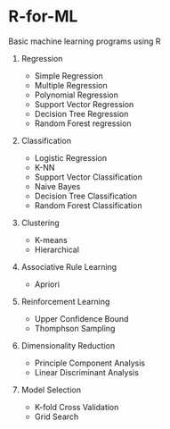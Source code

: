 # R-for-ML
Basic machine learning programs using R


1. Regression
    * Simple Regression
    * Multiple Regression
    * Polynomial Regression
    * Support Vector Regression
    * Decision Tree Regression
    * Random Forest regression
    

2. Classification
    * Logistic Regression
    * K-NN
    * Support Vector Classification
    * Naive Bayes
    * Decision Tree Classification
    * Random Forest Classification
    

3. Clustering
    * K-means
    * Hierarchical


4. Associative Rule Learning
   * Apriori


5. Reinforcement Learning
   * Upper Confidence Bound
   * Thomphson Sampling

6. Dimensionality Reduction
   * Principle Component Analysis
   * Linear Discriminant Analysis

7. Model Selection
   * K-fold Cross Validation
   * Grid Search

